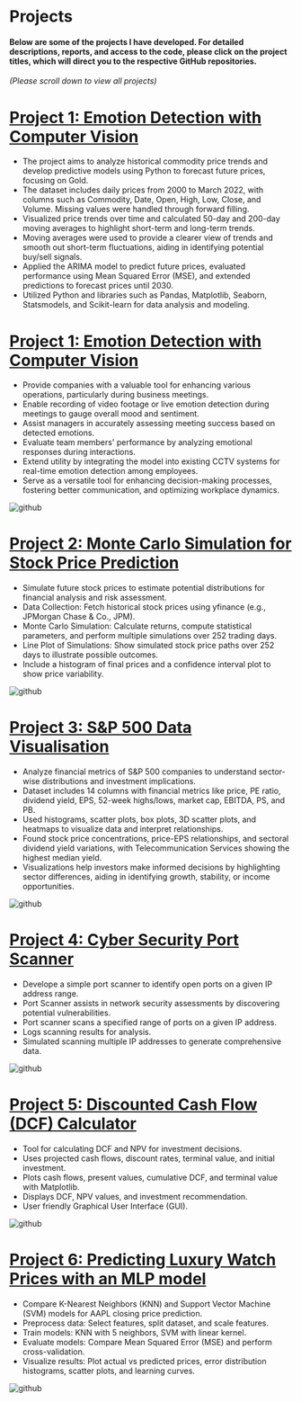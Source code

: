 # Projects

#### Below are some of the projects I have developed. For detailed descriptions, reports, and access to the code, please click on the project titles, which will direct you to the respective GitHub repositories.

*(Please scroll down to view all projects)*

# **[Project 1: Emotion Detection with Computer Vision](https://github.com/pavelkimldn/commodities_analysis)**

- The project aims to analyze historical commodity price trends and develop predictive models using Python to forecast future prices, focusing on Gold.
- The dataset includes daily prices from 2000 to March 2022, with columns such as Commodity, Date, Open, High, Low, Close, and Volume. Missing values were handled through forward filling.
- Visualized price trends over time and calculated 50-day and 200-day moving averages to highlight short-term and long-term trends.
- Moving averages were used to provide a clearer view of trends and smooth out short-term fluctuations, aiding in identifying potential buy/sell signals.
- Applied the ARIMA model to predict future prices, evaluated performance using Mean Squared Error (MSE), and extended predictions to forecast prices until 2030.
- Utilized Python and libraries such as Pandas, Matplotlib, Seaborn, Statsmodels, and Scikit-learn for data analysis and modeling.






# **[Project 1: Emotion Detection with Computer Vision](https://github.com/pavelkimldn/Computer_Vision_Live_Emotion_Detection)**

- Provide companies with a valuable tool for enhancing various operations, particularly during business meetings.
- Enable recording of video footage or live emotion detection during meetings to gauge overall mood and sentiment.
- Assist managers in accurately assessing meeting success based on detected emotions.
- Evaluate team members' performance by analyzing emotional responses during interactions.
- Extend utility by integrating the model into existing CCTV systems for real-time emotion detection among employees.
- Serve as a versatile tool for enhancing decision-making processes, fostering better communication, and optimizing workplace dynamics.
  
![github](Picture%209.png)

# **[Project 2: Monte Carlo Simulation for Stock Price Prediction](https://github.com/pavelkimldn/monte_carlo_stock_price)**

- Simulate future stock prices to estimate potential distributions for financial analysis and risk assessment.
- Data Collection: Fetch historical stock prices using yfinance (e.g., JPMorgan Chase & Co., JPM).
- Monte Carlo Simulation: Calculate returns, compute statistical parameters, and perform multiple simulations over 252 trading days.
- Line Plot of Simulations: Show simulated stock price paths over 252 days to illustrate possible outcomes.
- Include a histogram of final prices and a confidence interval plot to show price variability.
  
![github](Picture%2023.png)

# **[Project 3: S&P 500 Data Visualisation](https://github.com/pavelkimldn/Data_Visualisation_S-P500_2022)**

- Analyze financial metrics of S&P 500 companies to understand sector-wise distributions and investment implications.
- Dataset includes 14 columns with financial metrics like price, PE ratio, dividend yield, EPS, 52-week highs/lows, market cap, EBITDA, PS, and PB.
- Used histograms, scatter plots, box plots, 3D scatter plots, and heatmaps to visualize data and interpret relationships.
- Found stock price concentrations, price-EPS relationships, and sectoral dividend yield variations, with Telecommunication Services showing the highest median yield.
- Visualizations help investors make informed decisions by highlighting sector differences, aiding in identifying growth, stability, or income opportunities.
  
![github](Picture%206.png)

# **[Project 4: Cyber Security Port Scanner](https://github.com/pavelkimldn/Cyber_Security_Port_Scanner)**

- Develope a simple port scanner to identify open ports on a given IP address range.
- Port Scanner assists in network security assessments by discovering potential vulnerabilities.
- Port scanner scans a specified range of ports on a given IP address.
- Logs scanning results for analysis.
- Simulated scanning multiple IP addresses to generate comprehensive data.

![github](Picture%202.png)

# **[Project 5: Discounted Cash Flow (DCF) Calculator](https://github.com/pavelkimldn/discounted_cash_flow_calculator/tree/main)**

- Tool for calculating DCF and NPV for investment decisions.
- Uses projected cash flows, discount rates, terminal value, and initial investment.
- Plots cash flows, present values, cumulative DCF, and terminal value with Matplotlib.
- Displays DCF, NPV values, and investment recommendation.
- User friendly Graphical User Interface (GUI).

![github](Picture%2020.png)


# **[Project 6: Predicting Luxury Watch Prices with an MLP model](https://github.com/pavelkimldn/Luxury_Watches_MLP)**

- Compare K-Nearest Neighbors (KNN) and Support Vector Machine (SVM) models for AAPL closing price prediction.
- Preprocess data: Select features, split dataset, and scale features.
- Train models: KNN with 5 neighbors, SVM with linear kernel.
- Evaluate models: Compare Mean Squared Error (MSE) and perform cross-validation.
- Visualize results: Plot actual vs predicted prices, error distribution histograms, scatter plots, and learning curves.

![github](Picture%201.png)






